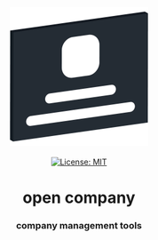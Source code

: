 <p align="center">
    <a target="_blank" href="https://company.plurid.cloud">
        <img src="https://raw.githubusercontent.com/plurid/open-company/master/about/identity/open-company-logo.png" height="250px">
    </a>
    <br />
    <br />
    <a target="_blank" href="https://github.com/plurid/open-company/blob/master/LICENSE">
        <img src="https://img.shields.io/badge/license-MIT-blue.svg?colorB=1380C3&style=for-the-badge" alt="License: MIT">
    </a>
</p>



<h1 align="center">
    open company
</h1>


<h3 align="center">
    company management tools
</h1>
